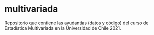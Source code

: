 # multivariada
Repositorio que contiene las ayudantías (datos y código) del curso de Estadística Multivariada en la Universidad de Chile 2021. 
